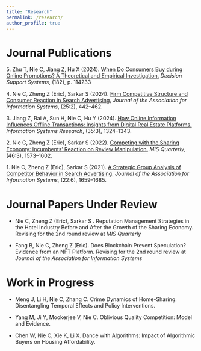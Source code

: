 ```yaml
---
title: "Research"
permalink: /research/
author_profile: true
---
```


# Journal Publications




<!-- Use APA 7th edition format -->


5\. Zhu T, Nie C, Jiang Z, Hu X (2024). [When Do Consumers Buy during Online Promotions? A Theoretical and Empirical Investigation.](https://doi.org/10.1016/j.dss.2024.114233) _Decision Support Systems_, (182), p. 114233

4\. Nie C, Zheng Z (Eric), Sarkar S (2024). [Firm Competitive Structure and Consumer Reaction in Search Advertising.](https://doi.org/10.17705/1jais.00835) _Journal of the Association for Information Systems_, (25:2), 442–462.

<!-- https://aisel.aisnet.org/jais_preprints/107/ -->
<!-- https://papers.ssrn.com/sol3/papers.cfm?abstract_id=4499361 -->
<!-- 10.17705/1jais.00835 -->


3\. Jiang Z, Rai A, Sun H, Nie C, Hu Y (2024). [How Online Information Influences Offline Transactions: Insights from Digital Real Estate Platforms.](https://doi.org/10.1287/isre.2020.0658) _Information Systems Research_, (35:3), 1324–1343.

2\. Nie C, Zheng Z (Eric), Sarkar S (2022). [Competing with the Sharing Economy: Incumbents’ Reaction on Review Manipulation.](https://doi.org/10.25300/MISQ/2022/15666) _MIS Quarterly_, (46:3), 1573–1602. 
<!-- [![PDF](https://img.shields.io/badge/PDF-green.svg)](/files/review_manipulation.pdf) [![Video](https://img.shields.io/badge/Video-orange.svg)](https://youtu.be/4LRscKwr4Fw) -->

1\. Nie C, Zheng Z (Eric), Sarkar S (2021). [A Strategic Group Analysis of Competitor Behavior in Search Advertising.](https://doi.org/10.17705/1jais.00710) _Journal of the Association for Information Systems_, (22:6), 1659–1685. 
<!-- [![PDF](https://img.shields.io/badge/PDF-green.svg)](/files/sponsored_search.pdf) -->

# Journal Papers Under Review

- Nie C, Zheng Z (Eric), Sarkar S . Reputation Management Strategies in the Hotel Industry Before and After the Growth of the Sharing Economy. Revising for the 2nd round review at _MIS Quarterly_
    
- Fang B, Nie C, Zheng Z (Eric). Does Blockchain Prevent Speculation? Evidence from an NFT Platform. Revising for the 2nd round review at _Journal of the Association for Information Systems_

# Work in Progress

- Meng J, Li H, Nie C, Zhang C. Crime Dynamics of Home-Sharing: Disentangling Temporal Effects and Policy Interventions. 

- Yang M, Ji Y, Mookerjee V, Nie C. Oblivious Quality Competition: Model and Evidence. 

- Chen W, Nie C, Xie K, Li X. Dance with Algorithms: Impact of Algorithmic Buyers on Housing Affordability. 


